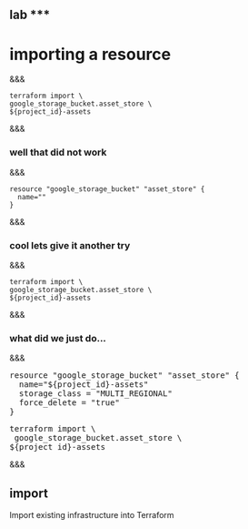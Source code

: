 <!-- .slide: data-background="#01b564" -->
## lab ***
# importing a resource

&&&

```
terraform import \
google_storage_bucket.asset_store \
${project_id}-assets
```
&&&
### well that did not work
&&&
```
resource "google_storage_bucket" "asset_store" {
  name=""
}
```
&&&
### cool lets give it another try
&&&

```
terraform import \
google_storage_bucket.asset_store \
${project_id}-assets
```
&&&
### what did we just do...
&&&

<pre>
resource <span class="fragment highlight-current-green" data-fragment-index="3">"google_storage_bucket"</span> <span class="fragment highlight-current-green" data-fragment-index="4">"asset_store"</span> {
  name=<span class="fragment highlight-current-green" data-fragment-index="5">"${project_id}-assets"</span>
  storage_class = "MULTI_REGIONAL"
  force_delete = "true"
}
</pre>

<pre>
terraform import \
<span class="fragment highlight-current-green" data-fragment-index="1"> <span class="fragment highlight-current-green" data-fragment-index="3">google_storage_bucket</span>.<span class="fragment highlight-current-green" data-fragment-index="4">asset_store</span></span> \
<span class="fragment highlight-current-green" data-fragment-index="2"><span class="fragment highlight-current-green" data-fragment-index="5">${project_id}-assets</span></span>
</pre>
&&&

## import
 Import existing infrastructure into Terraform<!-- .element: class="fragment" -->
